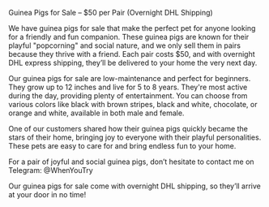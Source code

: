 Guinea Pigs for Sale – $50 per Pair (Overnight DHL Shipping)

We have guinea pigs for sale that make the perfect pet for anyone looking for a friendly and fun companion. These guinea pigs are known for their playful "popcorning" and social nature, and we only sell them in pairs because they thrive with a friend. Each pair costs $50, and with overnight DHL express shipping, they’ll be delivered to your home the very next day.

Our guinea pigs for sale are low-maintenance and perfect for beginners. They grow up to 12 inches and live for 5 to 8 years. They're most active during the day, providing plenty of entertainment. You can choose from various colors like black with brown stripes, black and white, chocolate, or orange and white, available in both male and female.

One of our customers shared how their guinea pigs quickly became the stars of their home, bringing joy to everyone with their playful personalities. These pets are easy to care for and bring endless fun to your home.

For a pair of joyful and social guinea pigs, don’t hesitate to contact me on Telegram: @WhenYouTry

Our guinea pigs for sale come with overnight DHL shipping, so they’ll arrive at your door in no time!
